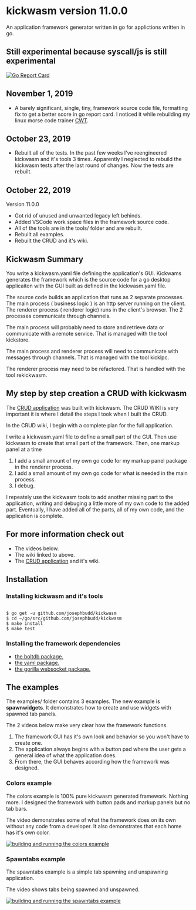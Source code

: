 # kickwasm version 11.0.0

An application framework generator written in go for applictions written in go.

## Still experimental because syscall/js is still experimental

[![Go Report Card](https://goreportcard.com/badge/github.com/josephbudd/kickwasm)](https://goreportcard.com/report/github.com/josephbudd/kickwasm)

## November 1, 2019

* A barely significant, single, tiny, framework source code file, formatting fix to get a better score in go report card. I noticed it while rebuilding my linux morse code trainer [CWT](https://github.com/josephbudd/cwt).

## October 23, 2019

* Rebuilt all of the tests. In the past few weeks I've reengineered kickwasm and it's tools 3 times. Apparently I neglected to rebuild the kickwasm tests after the last round of changes. Now the tests are rebuilt.

## October 22, 2019

Version 11.0.0

* Got rid of unused and unwanted legacy left behinds.
* Added VSCode work space files in the framework source code.
* All of the tools are in the tools/ folder and are rebuilt.
* Rebuilt all examples.
* Rebuilt the CRUD and it's wiki.

## Kickwasm Summary

You write a kickwasm.yaml file defining the application's GUI. Kickwams generates the framework which is the source code for a go desktop applicaiton with the GUI built as defined in the kickwasm.yaml file.

The source code builds an application that runs as 2 separate processes. The main process ( business logic ) is an http server running on the client. The renderer process ( renderer logic) runs in the client's browser. The 2 processes communicate through channels.

The main process will probably need to store and retrieve data or communicate with a remote service. That is managed with the tool kickstore.

The main process and renderer process will need to communicate with messages through channels. That is managed with the tool kicklpc.

The renderer process may need to be refactored. That is handled with the tool rekickwasm.

## My step by step creation a CRUD with kickwasm

The [CRUD application](https://github.com/josephbudd/crud) was built with kickwasm. The CRUD WIKI is very important it is where I detail the steps I took when I built the CRUD.

In the CRUD wiki, I begin with a complete plan for the full application.

I write a kickwasm.yaml file to define a small part of the GUI. Then use kickwasm to create that small part of the framework. Then, one markup panel at a time

1. I add a small amount of my own go code for my markup panel package in the renderer process.
1. I add a small amount of my own go code for what is needed in the main process.
1. I debug.

I repeately use the kickwasm tools to add another missing part to the application, writing and debuging a little more of my own code to the added part. Eventually, I have added all of the parts, all of my own code, and the application is complete.

## For more information check out

* The videos below.
* The wiki linked to above.
* The [CRUD application](https://github.com/josephbudd/crud) and it's wiki.

## Installation

### Installing kickwasm and it's tools

``` shell

$ go get -u github.com/josephbudd/kickwasm
$ cd ~/go/src/github.com/josephbudd/kickwasm
$ make install
$ make test

```

### Installing the framework dependencies

* [the boltdb package.](https://github.com/boltdb/bolt)
* [the yaml package.](https://gopkg.in/yaml.v2)
* [the gorilla websocket package.](https://github.com/gorilla/websocket)

## The examples

The examples/ folder contains 3 examples. The new example is **spawnwidgets**. It demonstrates how to create and use widgets with spawned tab panels.

The 2 videos below make very clear how the framework functions.

1. The framework GUI has it's own look and behavior so you won't have to create one.
1. The application always begins with a button pad where the user gets a general idea of what the application does.
1. From there, the GUI behaves according how the framework was designed.

### Colors example

The colors example is 100% pure kickwasm generated framework. Nothing more. I designed the framework with button pads and markup panels but no tab bars.

The video demonstrates some of what the framework does on its own without any code from a developer. It also demonstrates that each home has it's own color.

[![building and running the colors example](https://i.vimeocdn.com/video/744492343_640.webp?mw=550&amp;mh=310&amp;q=70)](https://vimeo.com/305091395)

### Spawntabs example

The spawntabs example is a simple tab spawning and unspawning application.

The video shows tabs being spawned and unspawned.

[![building and running the spawntabs example](https://i.vimeocdn.com/video/803691454.webp?mw=550&amp;mh=310&amp;q=70)](https://vimeo.com/351948165)
